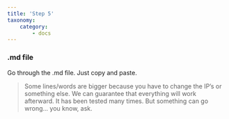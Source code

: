 ```yaml
---
title: 'Step 5'
taxonomy:
    category:
        - docs
---
```


### .md file
Go through the .md file. Just copy and paste.

> Some lines/words are bigger because you have to change the IP’s or something else. We can guarantee that everything will work afterward. It has been tested many times. But something can go wrong... you know, ask.
